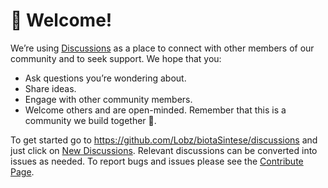 
# 👋 Welcome!

We’re using <a href="https://github.com/Lobz/biotaSintese/discussions" target="_blank">Discussions</a> as a place to connect with other members of our community and to seek support. We hope that you:

* Ask questions you’re wondering about.
* Share ideas.
* Engage with other community members.
* Welcome others and are open-minded. Remember that this is a community we build together 💪.

To get started go to https://github.com/Lobz/biotaSintese/discussions and just click on <a href="https://github.com/Lobz/biotaSintese/discussions/new" target="_blank">New Discussions</a>. Relevant discussions can be converted into issues as needed. To report bugs and issues please see the <a href="https://jgcri.github.io/rtemplate/CONTRIBUTE.html" target="_blank">Contribute Page</a>.
